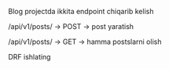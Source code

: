 Blog projectda ikkita endpoint chiqarib kelish

/api/v1/posts/ -> POST -> post yaratish

/api/v1/posts/ -> GET -> hamma postslarni olish

DRF ishlating
